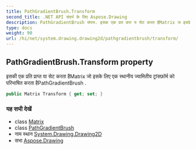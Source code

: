 ```yaml
---
title: PathGradientBrush.Transform
second_title: .NET API संदर्भ के लिए Aspose.Drawing
description: PathGradientBrush संपत्त. इसक एक प्रत प्रप्त य सेट करत हैMatrix ज इसके लए एक स्थनय ज्यमतय ट्रंसफ़र्म क परभषत करत हैPathGradientBrush .
type: docs
weight: 90
url: /hi/net/system.drawing.drawing2d/pathgradientbrush/transform/
---
```

## PathGradientBrush.Transform property

इसकी एक प्रति प्राप्त या सेट करता हैMatrix जो इसके लिए एक स्थानीय ज्यामितीय ट्रांसफ़ॉर्म को परिभाषित करता हैPathGradientBrush .

```csharp
public Matrix Transform { get; set; }
```

### यह सभी देखें

* class [Matrix](../../matrix/)
* class [PathGradientBrush](../)
* नाम स्थान [System.Drawing.Drawing2D](../../pathgradientbrush/)
* सभा [Aspose.Drawing](../../../)


